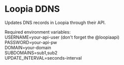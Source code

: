 # Loopia DDNS

Updates DNS records in Loopia through their API.

Required environment variables:  
USERNAME=your-api-user (don't forget the @loopiaapi)  
PASSWORD=your-api-pw  
DOMAIN=your-domain  
SUBDOMAINS=sub1,sub2  
UPDATE_INTERVAL=seconds-interval
